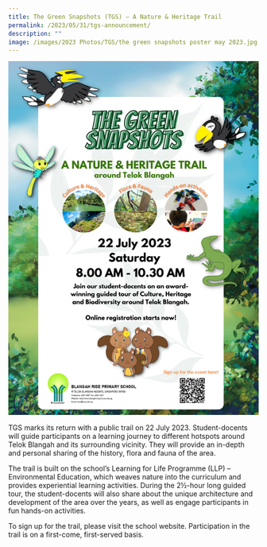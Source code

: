 ```yaml
---
title: The Green Snapshots (TGS) – A Nature & Heritage Trail
permalink: /2023/05/31/tgs-announcement/
description: ""
image: /images/2023 Photos/TGS/the green snapshots poster may 2023.jpg
---
```

![](/images/2023%20Photos/TGS/the%20green%20snapshots%20poster%20may%202023.jpg)

TGS marks its return with a public trail on 22 July 2023. Student-docents will guide participants on a learning journey to different hotspots around Telok Blangah and its surrounding vicinity. They will provide an in-depth and personal sharing of the history, flora and fauna of the area.

The trail is built on the school’s Learning for Life Programme (LLP) – Environmental Education, which weaves nature into the curriculum and provides experiential learning activities. During the 2½-hour long guided tour, the student-docents will also share about the unique architecture and development of the area over the years, as well as engage participants in fun hands-on activities.

To sign up for the trail, please visit the school website. Participation in the trail is on a first-come, first-served basis.
